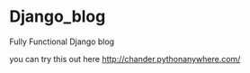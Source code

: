 # Django_blog
Fully Functional Django blog


you can try this out here
http://chander.pythonanywhere.com/

